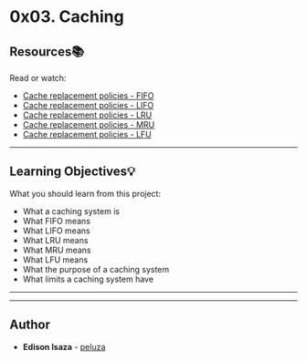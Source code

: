 # 0x03. Caching

## Resources:books:
Read or watch:
* [Cache replacement policies - FIFO](https://intranet.hbtn.io/rltoken/19BmC7_yWVFxgBsrFj5pMQ)
* [Cache replacement policies - LIFO](https://intranet.hbtn.io/rltoken/tFJiHSboDyAooL99E6z26w)
* [Cache replacement policies - LRU](https://intranet.hbtn.io/rltoken/LldZ-vxNUMef5i4RteBvjQ)
* [Cache replacement policies - MRU](https://intranet.hbtn.io/rltoken/TkFe9OumLluo7VFHzpLjIg)
* [Cache replacement policies - LFU](https://intranet.hbtn.io/rltoken/TtqPh2c67tOHlXpuXkDO-Q)

---
## Learning Objectives:bulb:
What you should learn from this project:

* What a caching system is
* What FIFO means 
* What LIFO means
* What LRU means
* What MRU means
* What LFU means
* What the purpose of a caching system
* What limits a caching system have

---
---

## Author
* **Edison Isaza** - [peluza](https://github.com/peluza)